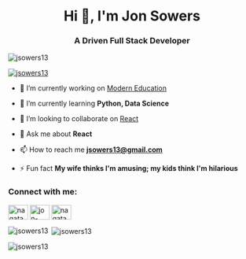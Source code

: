 <h1 align="center">Hi 👋, I'm Jon Sowers</h1>
<h3 align="center">A Driven Full Stack Developer</h3>

<p align="left"> <img src="https://komarev.com/ghpvc/?username=jsowers13&label=Profile%20views&color=0e75b6&style=flat" alt="jsowers13" /> </p>

<p align="left"> <a href="https://github.com/ryo-ma/github-profile-trophy"><img src="https://github-profile-trophy.vercel.app/?username=jsowers13" alt="jsowers13" /></a> </p>

- 🔭 I’m currently working on [Modern Education](https://github.com/jsowers13/modern-education)

- 🌱 I’m currently learning **Python, Data Science**

- 👯 I’m looking to collaborate on [React](https://github.com/facebook/react)

- 💬 Ask me about **React**

- 📫 How to reach me **jsowers13@gmail.com**

- ⚡ Fun fact **My wife thinks I'm amusing; my kids think I'm hilarious**

<h3 align="left">Connect with me:</h3>
<p align="left">
<a href="https://twitter.com/nagatamen113" target="blank"><img align="center" src="https://raw.githubusercontent.com/rahuldkjain/github-profile-readme-generator/master/src/images/icons/Social/twitter.svg" alt="nagatamen113" height="30" width="40" /></a>
<a href="https://linkedin.com/in/jon-sowers" target="blank"><img align="center" src="https://raw.githubusercontent.com/rahuldkjain/github-profile-readme-generator/master/src/images/icons/Social/linked-in-alt.svg" alt="jon-sowers" height="30" width="40" /></a>
<a href="https://instagram.com/nagatamen_13" target="blank"><img align="center" src="https://raw.githubusercontent.com/rahuldkjain/github-profile-readme-generator/master/src/images/icons/Social/instagram.svg" alt="nagatamen_13" height="30" width="40" /></a>
</p>

<p><img align="left" src="https://github-readme-stats.vercel.app/api/top-langs?username=jsowers13&show_icons=true&locale=en&layout=compact" alt="jsowers13" /></p>

<p>&nbsp;<img align="center" src="https://github-readme-stats.vercel.app/api?username=jsowers13&show_icons=true&locale=en" alt="jsowers13" /></p>

<p><img align="center" src="https://github-readme-streak-stats.herokuapp.com/?user=jsowers13&" alt="jsowers13" /></p>


